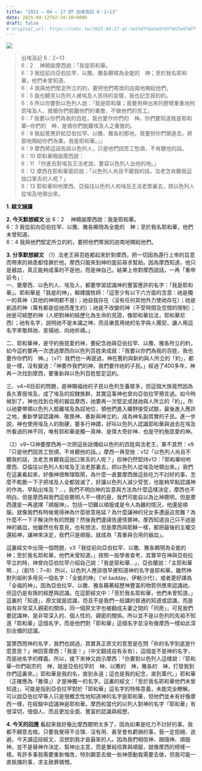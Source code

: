 ```yaml
---
title: "2021 – 04 – 17 QT 出埃及記 6：2~13"
date: 2025-04-12T02:34:10+0800
draft: false
# original_url: https://cmtc.tw/2021-04-17-qt-%e5%87%ba%e5%9f%83%e5%8f%8a%e8%a8%98-6%ef%bc%9a213
---
```


![](/images/qt.jpg)
> 出埃及記 6：2\~13  
> 6：2 　神曉諭摩西說：「我是耶和華。  
> 6：3 我從前向亞伯拉罕、以撒、雅各顯現為全能的　神；至於我名耶和華，他們未曾知道。  
> 6：4 我與他們堅定所立的約，要把他們寄居的迦南地賜給他們。  
> 6：5 我也聽見以色列人被埃及人苦待的哀聲，我也記念我的約。  
> 6：6 所以你要對以色列人說：『我是耶和華；我要用伸出來的膀臂重重地刑罰埃及人，救贖你們脫離他們的重擔，不做他們的苦工。  
> 6：7 我要以你們為我的百姓，我也要作你們的　神。你們要知道我是耶和華─你們的　神，是救你們脫離埃及人之重擔的。  
> 6：8 我起誓應許給亞伯拉罕、以撒、雅各的那地，我要把你們領進去，將那地賜給你們為業。我是耶和華。』」  
> 6：9 摩西將這話告訴以色列人，只是他們因苦工愁煩，不肯聽他的話。  
> 6：10 耶和華曉諭摩西說：  
> 6：11 「你進去對埃及王法老說，要容以色列人出他的地。」  
> 6：12 摩西在耶和華面前說：「以色列人尚且不聽我的話，法老怎肯聽我這拙口笨舌的人呢？」  
> 6：13 耶和華吩咐摩西、亞倫往以色列人和埃及王法老那裏去，把以色列人從埃及地領出來。

**1. 經文誦讀**

**2.  今天默想經文**
出 6：2 　神曉諭摩西說：我是耶和華。  
6：3 我從前向亞伯拉罕、以撒、雅各顯現為全能的　神；至於我名耶和華，他們未曾知道。  
6：4 我與他們堅定所立的約，要把他們寄居的迦南地賜給他們。

**3. 分享默想經文**
（1）法老王與百姓都起來針對摩西，把一切因為遵行上帝的旨意而帶來的禍患都怪罪於他，摩西只能來到神的面前尋求幫助。因為摩西知道，他只是器皿，真正能夠成事的不是他，而是神自己。結果上帝對摩西說話，一再「重申前令」：  
一、要摩西、以色列人、埃及人，都要學習認識神的豐富應許的名字：「我是耶和華」。耶和華是「我是的神」，賴建國牧師：「這至少有以下六方面的含意：祂是獨一的真神（其他的神明都不是）；祂自我存在（沒有任何其他外力使祂存在）；祂是創造的神（萬有都是從祂而產生的）；祂是不改變的神（不受時間及空間的限制）；祂是可經歷的神（人把對神的經歷化為生命的見證，像耶和華拉法，耶和華尼西）；祂有名字，說明祂不是未識之神，而且樂意用祂的名字與人團契，讓人用這名字來敬拜祂、宣揚祂、向祂祈禱。」

二、耶和華神，是守約施慈愛的神，要紀念祂與亞伯拉罕、以撒、雅各所立的約，如今這約要再一次透過摩西向以色列百姓來成就：「我要以你們為我的百姓，我也要作你們的　神。」（v7）我們也一再提過，神在舊約與新約與人所立的「約」，都是一樣，沒有變過：「神要作我們的神，我們要作祂的子民。」經過了400多年，神再一次找到摩西，要重新與以色列百姓堅定這約。

三、v4\~8目前的問題，是神賜福祂的子民以色列生養眾多，但這個大族竟然因為長久寄居埃及，成了埃及的奴隸族群，其實這事神也曾向亞伯拉罕預言過。如今時候到了，神也找到合用的器皿摩西，祂要再一次堅定成就祂與人所立的「約」，所以祂要帶領以色列人脫離埃及為奴地位，領他們進入曠野接受試驗，最後進入應許之地，重新學習認識神、敬畏神、重新與神立約，成為神名副其實的子民。進一步說，神也使用埃及人的剛硬，要多行神蹟，好叫以色列人認識耶和華與過去在埃及所看過的神不同，唯有耶和華是獨一真神、是偉大奇妙神、也是守約施慈愛的神。

（2）v9\~12神要摩西再一次把這些話傳給以色列的百姓與法老王，果不其然：v9「只是他們因苦工愁煩，不肯聽他的話。」摩西一再受挫：v12「以色列人尚且不聽我的話，法老怎肯聽我這拙口笨舌的人呢？」但神仍然堅持v13：「耶和華吩咐摩西、亞倫往以色列人和埃及王法老那裏去，把以色列人從埃及地領出來。」我們在這裏看起來，好像神很無理取鬧，為什麼一直要摩西做這些吃力不討好的事，怎麼不乾脆一下子把埃及人全都毀滅了，好讓以色列人減少受苦，也能夠早點認識神的作為，早點出埃及？…，我們不明白神的旨意與方法為什麼這樣決定，摩西也不明白。但是摩西與我們這些聰明人不一樣的是，我們可能自以為比神聰明，但是摩西還是一再選擇「順服神」，包括一切難以順服或是令人為難的情況，他還是順服。就像我們有時候覺得神為什麼故意拖延？為什麼讓神的兒女多遭逼迫苦難？為什麼不一下子解決所有的問題？然後我們邊禱告邊怪罪神。摩西知道自己只不過是神的器皿，他雖然也有意見，也有想法，但是摩西與耶穌一樣，都把最後的主權交還給神，讓神來決定，我們只是順服，就成為「貴重與合用的器皿」。

這裏經文中出現一個問題，v3「我從前向亞伯拉罕、以撒、雅各顯現為全能的　神；至於我名耶和華，他們未曾知道。」按照一般學者查考，其實早在神與亞伯拉罕立約時，神曾向亞伯拉罕介紹自己說：「我是耶和華…」，亞伯蘭說：「主耶和華啊…」（創15：7\~8）所以，以色列人應該很早便知道神的名字是耶和華。雖然神對列祖則多用另一個名字：「全能的神」（’el šadday，伊勒沙代），或者更好譯為「全福的神」，因為亞伯拉罕、以撒、雅各藉著經歷神豐富的物質供應來認識祂，但這仍是有限的經歷與認識。在這節經文中：「至於我名耶和華，他們未曾知道。」這裏的「知道」，原文就是認識，而且不是我們一般講的普通的知道或認識，而是指有非常深入親密的關係，同一個原文字也被翻成夫妻之間的「同房」，可見我們要認識神，是非常深入的、個人性的、親密的關係。所以並不是以色列的先祖不知道「耶和華」這個名字，而是他們對「耶和華」這個名字並沒有像摩西一樣如此深刻全備的認識。

當摩西問神的名字，我們也說過，其實真正原文的意思是在問「祢的名字到底是什麼意思？」神回答摩西：「我是！」（中文翻成自有永有），這個並不是神的名字，而是祂名字的釋義。所以，接下來神又啟示摩西：「你要對以色列人這樣說：『耶和華─你們祖宗的　神，就是亞伯拉罕的　神，以撒的　神，雅各的　神，打發我到你們這裏來。』耶和華是我的名，直到永遠；這也是我的紀念，直到萬代。」耶和華（正確應為「雅偉」）才是神獨一的名字。這裏的經文：「至於我名耶和華他們未曾知道」，可能是指到亞伯拉罕對於「耶和華」這名字的特殊意義，未能完全瞭解。可以說亞伯拉罕等人只是很概念性地知道神的名字是耶和華，但他們並未有好像摩西一樣，在經驗中認識神是耶和華。摩西和當代的以列人對神的名字「耶和華」有很深切，很個人、而且更加全面、豐富的認識與經歷。

**4. 今天的回應**
看起來我好像比摩西聰明太多了，因為如果是吃力不討好的事，我都不願意去做。只要我覺得不合理、沒有用、甚至會有虧損的事，我一定拒絕、逃避。今天讀這段經文，沒想到我才是最笨的人。因為我們相信神、跟隨神、順服神，並不是替神作決定、幫神出主意，而是單純信靠與順服，就像摩西的榜樣一樣。有許多事我需要重新悔改，特別願意去做一些神感動我需要去做，但我可能一直抵擋的事，求主赦罪憐憫。
